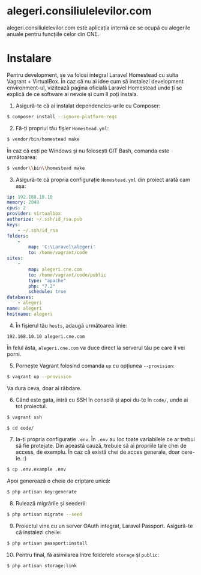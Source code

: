 # alegeri.consiliulelevilor.com
alegeri.consiliulelevilor.com este aplicația internă ce se ocupă cu alegerile anuale pentru funcțiile celor din CNE.

# Instalare
Pentru development, se va folosi integral Laravel Homestead cu suita Vagrant + VirtualBox. În caz că nu ai idee cum să instalezi development environment-ul, vizitează pagina oficială Laravel Homestead unde ți se explică de ce software ai nevoie și cum îl poți instala.

1. Asigură-te că ai instalat dependencies-urile cu Composer:
```bash
$ composer install --ignore-platform-reqs
```

2. Fă-ți propriul tău fișier `Homestead.yml`:
```bash
$ vendor/bin/homestead make
```
În caz că ești pe Windows și  nu folosești GIT Bash, comanda este următoarea:
```bash
$ vendor\\bin\\homestead make
```

3. Asigură-te că propria configurație `Homestead.yml` din proiect arată cam așa:
```yaml
ip: 192.168.10.10
memory: 2048
cpus: 2
provider: virtualbox
authorize: ~/.ssh/id_rsa.pub
keys:
    - ~/.ssh/id_rsa
folders:
    -
        map: 'C:\Laravel\alegeri'
        to: /home/vagrant/code
sites:
    -
        map: alegeri.cne.com
        to: /home/vagrant/code/public
        type: "apache"
        php: "7.2"
        schedule: true
databases:
    - alegeri
name: alegeri
hostname: alegeri
```

4. În fișierul tău `hosts`, adaugă următoarea linie:
```
192.168.10.10 alegeri.cne.com
```
În felul ăsta, `alegeri.cne.com` va duce direct la serverul tău pe care îl vei porni.

5. Pornește Vagrant folosind comanda `up` cu opțiunea `--provision`:
```bash
$ vagrant up --provision
```
Va dura ceva, doar ai răbdare.

6. Când este gata, intră cu SSH în consolă și apoi du-te în `code/`, unde ai tot proiectul.
```bash
$ vagrant ssh
```
```bash
$ cd code/
```

7. Ia-ți propria configurație `.env`. În `.env` au loc toate variabilele ce ar trebui să fie protejate. Din această cauză, trebuie să ai propriile tale chei de access, de exemplu.
În caz că există chei de acces generale, doar cere-le. :)
```bash
$ cp .env.example .env
```

Apoi generează o cheie de criptare unică:
```bash
$ php artisan key:generate
```

8. Rulează migrările și seederii:
```bash
$ php artisan migrate --seed
```

9. Proiectul vine cu un server OAuth integrat, Laravel Passport. Asigură-te că instalezi cheile:
```bash
$ php artisan passport:install
```

10. Pentru final, fă asimilarea între folderele `storage` și `public`:
```bash
$ php artisan storage:link
```
